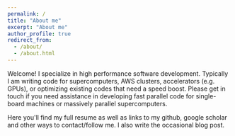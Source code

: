 ```yaml
---
permalink: /
title: "About me"
excerpt: "About me"
author_profile: true
redirect_from: 
  - /about/
  - /about.html
---
```


Welcome! I specialize in high performance software development. Typically I am writing code for supercomputers, AWS clusters, accelerators (e.g. GPUs), or optimizing existing codes that need a speed boost. Please get in touch if you need assistance in developing fast parallel code for single-board machines or massively parallel supercomputers.

Here you'll find my full resume as well as links to my github, google scholar and other ways to contact/follow me.
I also write the occasional blog post.
